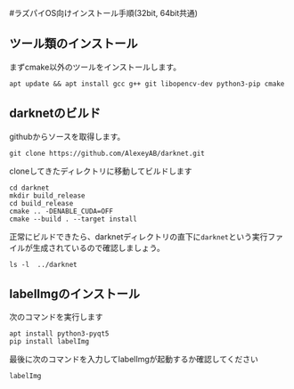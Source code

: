 #ラズパイOS向けインストール手順(32bit, 64bit共通)

## ツール類のインストール
まずcmake以外のツールをインストールします。
```
apt update && apt install gcc g++ git libopencv-dev python3-pip cmake
```

## darknetのビルド
githubからソースを取得します。
```
git clone https://github.com/AlexeyAB/darknet.git
```
cloneしてきたディレクトリに移動してビルドします
```
cd darknet
mkdir build_release
cd build_release
cmake .. -DENABLE_CUDA=OFF
cmake --build . --target install
```

正常にビルドできたら、darknetディレクトリの直下に`darknet`という実行ファイルが生成されているので確認しましょう。

```
ls -l  ../darknet
```

## labelImgのインストール
次のコマンドを実行します
```
apt install python3-pyqt5
pip install labelImg
```
最後に次のコマンドを入力してlabelImgが起動するか確認してください
```
labelImg
```
